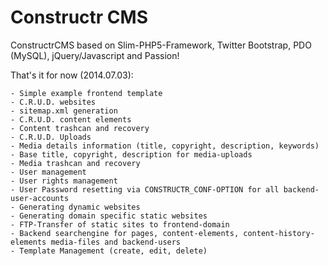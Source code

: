 Constructr CMS
=============

ConstructrCMS based on Slim-PHP5-Framework, Twitter Bootstrap, PDO (MySQL), jQuery/Javascript and Passion!

That's it for now (2014.07.03):

	- Simple example frontend template
	- C.R.U.D. websites
	- sitemap.xml generation
	- C.R.U.D. content elements
	- Content trashcan and recovery
	- C.R.U.D. Uploads
	- Media details information (title, copyright, description, keywords)
	- Base title, copyright, description for media-uploads
	- Media trashcan and recovery
	- User management
	- User rights management
	- User Password resetting via CONSTRUCTR_CONF-OPTION for all backend-user-accounts
	- Generating dynamic websites
	- Generating domain specific static websites
	- FTP-Transfer of static sites to frontend-domain
	- Backend searchengine for pages, content-elements, content-history-elements media-files and backend-users
	- Template Management (create, edit, delete)
